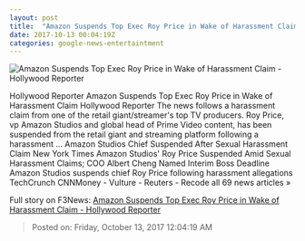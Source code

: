 ```yaml
---
layout: post
title:  "Amazon Suspends Top Exec Roy Price in Wake of Harassment Claim - Hollywood Reporter"
date: 2017-10-13 00:04:19Z
categories: google-news-entertaintment
---
```


![Amazon Suspends Top Exec Roy Price in Wake of Harassment Claim - Hollywood Reporter](http://cdn1.thr.com/sites/default/files/2014/07/roy_price.jpg)

Hollywood Reporter Amazon Suspends Top Exec Roy Price in Wake of Harassment Claim Hollywood Reporter The news follows a harassment claim from one of the retail giant/streamer's top TV producers. Roy Price, vp Amazon Studios and global head of Prime Video content, has been suspended from the retail giant and streaming platform following a harassment ... Amazon Studios Chief Suspended After Sexual Harassment Claim New York Times Amazon Studios' Roy Price Suspended Amid Sexual Harassment Claims; COO Albert Cheng Named Interim Boss Deadline Amazon Studios suspends chief Roy Price following harassment allegations TechCrunch CNNMoney - Vulture - Reuters - Recode all 69 news articles »


Full story on F3News: [Amazon Suspends Top Exec Roy Price in Wake of Harassment Claim - Hollywood Reporter](http://www.f3nws.com/n/yBVRHH)

> Posted on: Friday, October 13, 2017 12:04:19 AM
